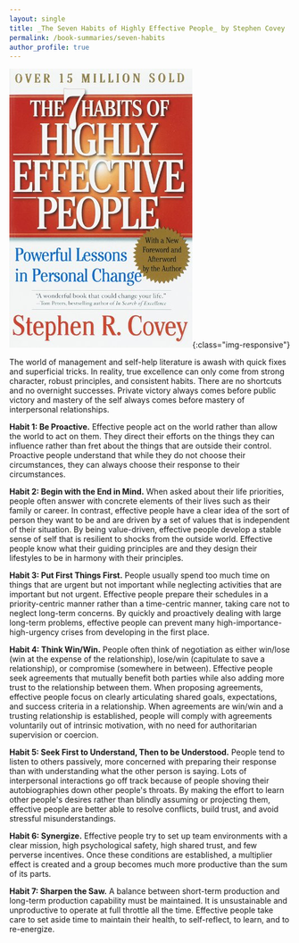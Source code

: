 ```yaml
---
layout: single
title: _The Seven Habits of Highly Effective People_ by Stephen Covey
permalink: /book-summaries/seven-habits
author_profile: true
---
```


![The Seven Habits of Highly Effective People](/assets/images/seven-habits.jpg){:class="img-responsive"}

The world of management and self-help literature is awash with quick fixes and superficial tricks.
In reality, true excellence can only come from strong character, robust principles, and consistent habits.
There are no shortcuts and no overnight successes.
Private victory always comes before public victory and mastery of the self always comes before mastery of interpersonal relationships.

**Habit 1: Be Proactive.**
Effective people act on the world rather than allow the world to act on them.
They direct their efforts on the things they can influence rather than fret about the things that are outside their control.
Proactive people understand that while they do not choose their circumstances, they can always choose their response to their circumstances.

**Habit 2: Begin with the End in Mind.**
When asked about their life priorities, people often answer with concrete elements of their lives such as their family or career.
In contrast, effective people have a clear idea of the sort of person they want to be and are driven by a set of values that is independent of their situation.
By being value-driven, effective people develop a stable sense of self that is resilient to shocks from the outside world.
Effective people know what their guiding principles are and they design their lifestyles to be in harmony with their principles.

**Habit 3: Put First Things First.**
People usually spend too much time on things that are urgent but not important while neglecting activities that are important but not urgent.
Effective people prepare their schedules in a priority-centric manner rather than a time-centric manner, taking care not to neglect long-term concerns.
By quickly and proactively dealing with large long-term problems, effective people can prevent many high-importance-high-urgency crises from developing in the first place.

**Habit 4: Think Win/Win.**
People often think of negotiation as either win/lose (win at the expense of the relationship), lose/win (capitulate to save a relationship), or compromise (somewhere in between).
Effective people seek agreements that mutually benefit both parties while also adding more trust to the relationship between them.
When proposing agreements, effective people focus on clearly articulating shared goals, expectations, and success criteria in a relationship.
When agreements are win/win and a trusting relationship is established, people will comply with agreements voluntarily out of intrinsic motivation, with no need for authoritarian supervision or coercion.

**Habit 5: Seek First to Understand, Then to be Understood.**
People tend to listen to others passively, more concerned with preparing their response than with understanding what the other person is saying.
Lots of interpersonal interactions go off track because of people shoving their autobiographies down other people's throats.
By making the effort to learn other people's desires rather than blindly assuming or projecting them, effective people are better able to resolve conflicts, build trust, and avoid stressful misunderstandings.

**Habit 6: Synergize.**
Effective people try to set up team environments with a clear mission, high psychological safety, high shared trust, and few perverse incentives.
Once these conditions are established, a multiplier effect is created and a group becomes much more productive than the sum of its parts.

**Habit 7: Sharpen the Saw.**
A balance between short-term production and long-term production capability must be maintained.
It is unsustainable and unproductive to operate at full throttle all the time.
Effective people take care to set aside time to maintain their health, to self-reflect, to learn, and to re-energize.
